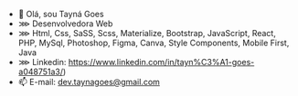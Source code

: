 - 👋 Olá, sou Tayná Goes
- ⋙ Desenvolvedora Web
- ⋙ Html, Css, SaSS, Scss, Materialize, Bootstrap, JavaScript, React, PHP, MySql, Photoshop, Figma, Canva, Style Components, Mobile First, Java
- ⋙ Linkedin: https://www.linkedin.com/in/tayn%C3%A1-goes-a048751a3/)
- 📫 E-mail: dev.taynagoes@gmail.com

